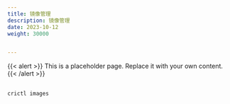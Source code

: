 ```yaml
---
title: 镜像管理
description: 镜像管理
date: 2023-10-12
weight: 30000


---
```


{{< alert >}}
This is a placeholder page. Replace it with your own content.
{{< /alert >}}




##

```sql
crictl images
```